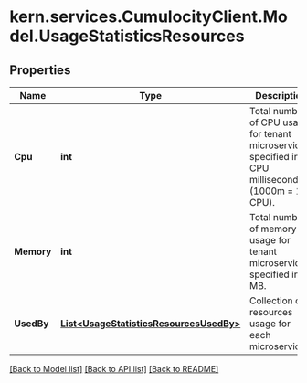 
# kern.services.CumulocityClient.Model.UsageStatisticsResources

## Properties

Name | Type | Description | Notes
------------ | ------------- | ------------- | -------------
**Cpu** | **int** | Total number of CPU usage for tenant microservices, specified in CPU milliseconds (1000m &#x3D; 1 CPU). | [optional] 
**Memory** | **int** | Total number of memory usage for tenant microservices, specified in MB. | [optional] 
**UsedBy** | [**List&lt;UsageStatisticsResourcesUsedBy&gt;**](UsageStatisticsResourcesUsedBy.md) | Collection of resources usage for each microservice. | [optional] 

[[Back to Model list]](../README.md#documentation-for-models)
[[Back to API list]](../README.md#documentation-for-api-endpoints)
[[Back to README]](../README.md)

